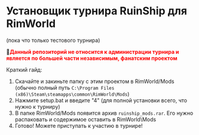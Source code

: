 # Установщик турнира RuinShip для RimWorld
(пока что только тестового турнира)

🔴<span style="color: red;">**Данный репозиторий не относится к администрации турнира и является по большей части независимым, фанатским проектом**</span>

Краткий гайд:
1. Скачайте и закиньте папку с этим проектом в RimWorld/Mods
(обычно полный путь `C:\Program Files (x86)\Steam\steamapps\common\RimWorld\Mods`)
2. Нажмите setup.bat и введите "4" (для полной установки всего, что нужно к турниру)
3. В папке RimWorld/Mods появится архив `ruinship_mods.rar`. Его нужно распаковать и содержимое оставить в RimWorld\Mods
4. Готово! Можете приступать к участию в турнире!